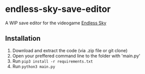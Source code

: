 # endless-sky-save-editor
A WIP save editor for the videogame [Endless Sky](https://endless-sky.github.io/)

## Installation
1. Download and extract the code (via .zip file or git clone)
2. Open your preffered command line to the folder with 'main.py'
3. Run ```pip3 install -r requirements.txt```
4. Run ```python3 main.py```
